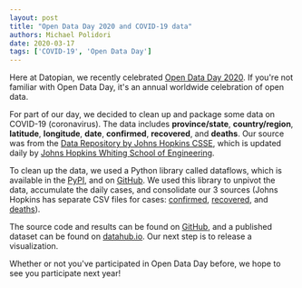 ```yaml
---
layout: post
title: "Open Data Day 2020 and COVID-19 data"
authors: Michael Polidori
date: 2020-03-17
tags: ['COVID-19', 'Open Data Day']
---
```


Here at Datopian, we recently celebrated [Open Data Day 2020](https://opendataday.org/). If you're not familiar with Open Data Day, it's an annual worldwide celebration of open data.

<!-- more -->

For part of our day, we decided to clean up and package some data on COVID-19 (coronavirus). The data includes **province/state**, **country/region**, **latitude**, **longitude**, **date**, **confirmed**, **recovered**, and **deaths**. Our source was from the [Data Repository by Johns Hopkins CSSE](https://github.com/CSSEGISandData/COVID-19), which is updated daily by [Johns Hopkins Whiting School of Engineering](https://systems.jhu.edu/).

To clean up the data, we used a Python library called dataflows, which is available in the [PyPI](https://pypi.org/project/dataflows/), and on [GitHub](https://github.com/datahq/dataflows). We used this library to unpivot the data, accumulate the daily cases, and consolidate our 3 sources (Johns Hopkins has separate CSV files for cases: [confirmed](https://github.com/CSSEGISandData/COVID-19/blob/master/csse_covid_19_data/csse_covid_19_time_series/time_series_19-covid-Confirmed.csv), [recovered](https://github.com/CSSEGISandData/COVID-19/blob/master/csse_covid_19_data/csse_covid_19_time_series/time_series_19-covid-Recovered.csv), and [deaths](https://github.com/CSSEGISandData/COVID-19/blob/master/csse_covid_19_data/csse_covid_19_time_series/time_series_19-covid-Deaths.csv)).

The source code and results can be found on [GitHub](https://github.com/datasets/covid-19), and a published dataset can be found on [datahub.io](https://datahub.io/michael.polidori/coronavirus). Our next step is to release a visualization.

Whether or not you've participated in Open Data Day before, we hope to see you participate next year!
